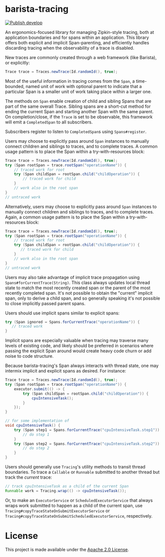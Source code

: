 # barista-tracing
[![Publish develop](https://github.com/markelliot/barista-tracing/actions/workflows/publish.yml/badge.svg)](https://github.com/markelliot/barista-tracing/actions/workflows/publish.yml)

An ergonomics-focused library for managing Zipkin-style tracing, both at application boundaries
and for spans within an application. This library offers both explicit and implicit Span-parenting,
and efficiently handles discarding tracing when the observability of a trace is disabled.

New traces are commonly created through a web framework (like Barista), or explicitly:

```java
Trace trace = Traces.newTrace(Id.randomId(), true);
```

Most of the useful information in tracing comes from the `Span`, a time-bounded, named unit of work
with optional parent to indicate that a particular Span is a smaller unit of work taking place
within a larger one.

The methods on `Span` enable creation of child and sibling Spans that are part of the same
overall Trace. Sibling spans are a short-cut method for ending the current Span and
starting another Span with the same parent. On completion/close, if the `Trace` is set to be
observable, this framework will emit a `CompletedSpan` to all subscribers.

Subscribers register to listen to `CompletedSpan`s using `Spans#register`.

Users may choose to explicitly pass around `Span` instances to manually connect children
and siblings to traces, and to complete traces. A common usage pattern is to place the Span
within a try-with-resources block:
```java
Trace trace = Traces.newTrace(Id.randomId(), true);
try (Span rootSpan = trace.rootSpan("operationName")) {
    // traced work for root
    try (Span childSpan = rootSpan.child("childOperation")) {
        // traced work for child
    }
    // work also in the root span
}
// untraced work
```

Alternatively, users may choose to explicitly pass around `Span` instances to manually connect 
children and siblings to traces, and to complete traces. Again, a common usage pattern is to place 
the Span within a try-with-resources block:
```java
Trace trace = Traces.newTrace(Id.randomId(), true);
try (Span rootSpan = trace.rootSpan("operationName")) {
    // traced work for root
    try (Span childSpan = rootSpan.child("childOperation")) {
       // traced work for child
    }
    // work also in the root span
}
// untraced work
```

Users may also take advantage of implicit trace propagation using `Spans#forCurrentTrace(String)`. 
This class always updates local thread state to match the most recently created span or the parent 
of the most recently completed span. It's not possible to obtain the "current" implicit span, only 
to derive a child span, and so generally speaking it's not possible to close implicitly passed 
parent spans.

Users should use implicit spans similar to explicit spans:
```java
try (Span ignored = Spans.forCurrentTrace("operationName")) {
   // traced work
}
```

Implicit spans are especially valuable when tracing may traverse many levels of existing code,
and likely should be preferred in scenarios where passing the explicit Span around would create
heavy code churn or add noise to code structure.

Because barista-tracing's Span always interacts with thread state, one may intermix implicit and 
explicit spans as desired. For instance:

```java
Trace trace = Traces.newTrace(Id.randomId(), true);
try (Span rootSpan = trace.rootSpan("operationName")) {
    executor.submit(() -> {
        try (Span childSpan = rootSpan.child("childOperation")) {
            cpuIntensiveTask();
        }
    });
}

// for some implementation of
void cpuIntensiveTask() {
    try (Span step1 = Spans.forCurrentTrace("cpuIntensiveTask.step1")) {
        // do step 1
    }
    try (Span step2 = Spans.forCurrentTrace("cpuIntensiveTask.step2")) {
        // do step 2
    }
}
```

Users should generally use `Tracing`'s utility methods to transit thread boundaries. To trace
a `Callable` or `Runnable` submitted to another thread but track the _current_ trace:

```java
// track cpuIntensiveTask as a child of the current Span
Runnable work = Tracing.wrap(() -> cpuIntensiveTask()); 
```

Or, to make an `ExecutorService` or `ScheduledExecutorService` that always wraps work submitted to
happen as a child of the current span, use `Tracing#copyTraceStateOnSubmitExecutorService` or
`Tracing#copyTraceStateOnSubmitScheduledExecutorService`, respectively.

# License
This project is made available under the [Apache 2.0 License](/LICENSE).
